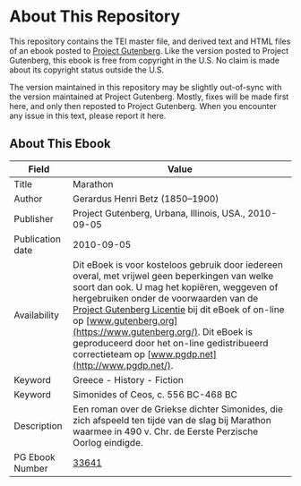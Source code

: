 # About This Repository

This repository contains the TEI master file, and derived text and HTML files of an ebook posted to [Project Gutenberg](https://www.gutenberg.org/). Like the version posted to Project Gutenberg, this ebook is free from copyright in the U.S. No claim is made about its copyright status outside the U.S.

The version maintained in this repository may be slightly out-of-sync with the version maintained at Project Gutenberg. Mostly, fixes will be made first here, and only then reposted to Project Gutenberg. When you encounter any issue in this text, please report it here.

## About This Ebook

| Field | Value |
| ----- | ----- |
| Title | Marathon |
| Author | Gerardus Henri Betz (1850–1900) |
| Publisher | Project Gutenberg, Urbana, Illinois, USA., 2010-09-05 |
| Publication date | 2010-09-05 |
| Availability | Dit eBoek is voor kosteloos gebruik door iedereen overal, met vrijwel geen beperkingen van welke soort dan ook. U mag het kopiëren, weggeven of hergebruiken onder de voorwaarden van de [Project Gutenberg Licentie](https://www.gutenberg.org/license) bij dit eBoek of on-line op [www.gutenberg.org](https://www.gutenberg.org/). Dit eBoek is geproduceerd door het on-line gedistribueerd correctieteam op [www.pgdp.net](http://www.pgdp.net/). |
| Keyword | Greece - History - Fiction |
| Keyword | Simonides of Ceos, c. 556 BC-468 BC |
| Description | Een roman over de Griekse dichter Simonides, die zich afspeeld ten tijde van de slag bij Marathon waarmee in 490 v. Chr. de Eerste Perzische Oorlog eindigde. |
| PG Ebook Number | [33641](https://www.gutenberg.org/ebooks/33641) |
